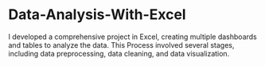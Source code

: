 # Data-Analysis-With-Excel
I developed a comprehensive project in Excel, creating multiple dashboards and tables to analyze the data. This Process involved several stages, including data preprocessing, data cleaning, and data visualization.
